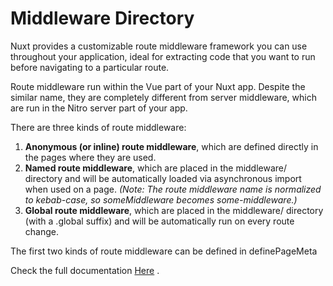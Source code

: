 # Middleware Directory

Nuxt provides a customizable route middleware framework you can use throughout your application, ideal for extracting code that you want to run before navigating to a particular route.

Route middleware run within the Vue part of your Nuxt app. Despite the similar name, they are completely different from server middleware, which are run in the Nitro server part of your app.

There are three kinds of route middleware:

1. **Anonymous (or inline) route middleware**, which are defined directly in the pages where they are used.
2. **Named route middleware**, which are placed in the middleware/ directory and will be automatically loaded via asynchronous import when used on a page. _(Note: The route middleware name is normalized to kebab-case, so someMiddleware becomes some-middleware.)_
3. **Global route middleware**, which are placed in the middleware/ directory (with a .global suffix) and will be automatically run on every route change.

The first two kinds of route middleware can be defined in definePageMeta

Check the full documentation  [Here](https://nuxt.com/docs/guide/directory-structure/middleware)
.